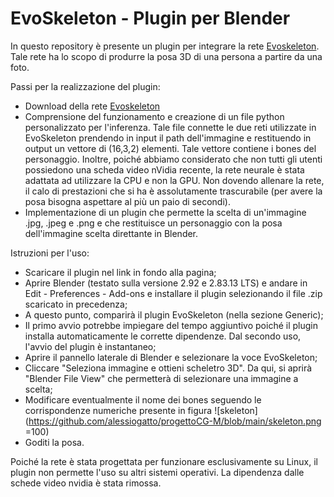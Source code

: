 # EvoSkeleton - Plugin per Blender

In questo repository è presente un plugin per integrare la rete [Evoskeleton](https://github.com/Nicholasli1995/EvoSkeleton). Tale rete ha lo scopo di produrre la posa 3D di una persona a partire da una foto.

Passi per la realizzazione del plugin:

- Download della rete [Evoskeleton](https://github.com/Nicholasli1995/EvoSkeleton)
- Comprensione del funzionamento e creazione di un file python personalizzato per l'inferenza. Tale file connette le due reti utilizzate in EvoSkeleton prendendo in input il path dell'immagine e restituendo in output un vettore di (16,3,2) elementi. Tale vettore contiene i bones del personaggio. Inoltre, poiché abbiamo considerato che non tutti gli utenti possiedono una scheda video nVidia recente, la rete neurale è stata adattata ad utilizzare la CPU e non la GPU. Non dovendo allenare la rete, il calo di prestazioni che si ha è assolutamente trascurabile (per avere la posa bisogna aspettare al più un paio di secondi).
- Implementazione di un plugin che permette la scelta di un'immagine .jpg, .jpeg e .png e che restituisce un personaggio con la posa dell'immagine scelta direttante in Blender.

Istruzioni per l'uso:

  - Scaricare il plugin nel link in fondo alla pagina;
  - Aprire Blender (testato sulla versione 2.92 e 2.83.13 LTS) e andare in Edit - Preferences - Add-ons e installare il plugin selezionando il file .zip scaricato in precedenza;
  - A questo punto, comparirà il plugin EvoSkeleton (nella sezione Generic);
  - Il primo avvio potrebbe impiegare del tempo aggiuntivo poiché il plugin installa automaticamente le corrette dipendenze. Dal secondo uso, l'avvio del plugin è instantaneo;
  - Aprire il pannello laterale di Blender e selezionare la voce EvoSkeleton;
  - Cliccare "Seleziona immagine e ottieni scheletro 3D". Da qui, si aprirà "Blender File View" che permetterà di selezionare una immagine a scelta;
  - Modificare eventualmente il nome dei bones seguendo le corrispondenze numeriche presente in figura ![skeleton](https://github.com/alessiogatto/progettoCG-M/blob/main/skeleton.png =100)
  - Goditi la posa.

Poiché la rete è stata progettata per funzionare esclusivamente su Linux, il plugin non permette l'uso su altri sistemi operativi. La dipendenza dalle schede video nvidia è stata rimossa.
